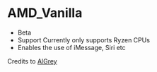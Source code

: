 # AMD_Vanilla


 - Beta 
 - Support Currently only supports Ryzen CPUs
 -  Enables the use of iMessage, Siri etc

Credits to [AlGrey](https://github.com/AlGreyy)
